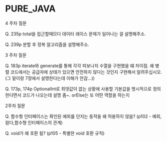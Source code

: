 # PURE_JAVA

4 주차 질문

Q. 235p total을 접근할때므다 데이터 레이스 문제가 일어나는 걸 설명해주소.

Q. 239p 분할 후 정복 알고리즘을 설명해주소.



3 주차 질문

Q. 183p iterate와 generate를 통해 각각 피보나치 수열을 구현했을 떄 차이점.
왜 병렬 코드에서는 공급자에 상태가 있으면 안전하지 않다는 것인지 구현해서 알려주십시오.
(그 밑이랑 7장에서 설명한다는데 이해가 안감...))

Q. 173p, 174p OptionalInt로 최댓값이 없는 상황에 사용할 기본값을 명시적으로 정의한다면서
코드가 나오는데 설명 좀~. orElse는 또 어떤 역할을 하는지


2주차 질문

Q. 함수형 인터페이스는 확인된 예외를 던지는 동작을 왜 허용하지 않음? (p102 - 예외,람다,함수형 인터페이스의 관계)

Q. void가 왜 호환 됨? (p105 - 특별한 void 호환 규칙)
